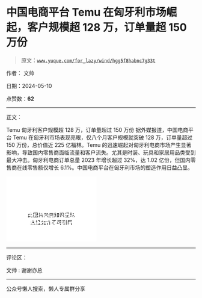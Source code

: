 # 中国电商平台 Temu 在匈牙利市场崛起，客户规模超 128 万，订单量超 150 万份

> 原文：[`www.yuque.com/for_lazy/wind/hgg5f8habnc7g33t`](https://www.yuque.com/for_lazy/wind/hgg5f8habnc7g33t)

作者： 文帅

日期：2024-05-10

点赞数：**62**

* * *

正文：

Temu 匈牙利客户规模超 128 万，订单量超过 150 万份
据外媒报道，中国电商平台 Temu 在匈牙利市场表现亮眼，仅八个月客户规模就突破 128 万，订单量超过 150 万份，总价值近 225 亿福林。Temu 的迅速崛起对匈牙利电商市场产生显著影响，导致国内零售商面临流量和客户流失。尤其是时装、玩具和家居用品类受到最大冲击。匈牙利电商订单总量 2023 年增长超过 32%，达 1.02 亿份，但国内零售商在线零售额仅增长 6.1%。中国电商平台在匈牙利市场的塑造作用日益凸显。

![](img/8b37b486dd98cda42b260246b35ce303.png)

* * *

评论区：

文帅 : 谢谢亦总

* * *

公众号懒人搜索，懒人专属群分享